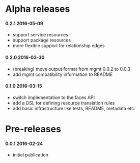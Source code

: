 # Alpha releases

#### 0.2.1 2016-05-09

 * support service resources
 * support package resources
 * more flexible support for relationship edges

#### 0.2.0 2016-03-30

 * (breaking) move output format from mgmt 0.0.2 to 0.0.3
 * add mgmt compatibility information to README

#### 0.1.0 2016-03-15

 * switch implementation to the faces API
 * add a DSL for defining resource translation rules
 * add basic infrastructure like tests, README, metadata etc.

# Pre-releases

#### 0.0.1 2016-02-24

 * initial publication
